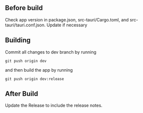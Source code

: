 ## Before build
Check app version in package.json, src-tauri/Cargo.toml, and src-tauri/tauri.conf.json. Update if necessary

## Building
Commit all changes to dev branch by running
```
git push origin dev
```
and then build the app by running
```
git push origin dev:release
```

## After Build
Update the Release to include the release notes.
